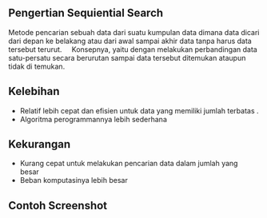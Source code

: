 ## Pengertian Sequiential Search
Metode pencarian sebuah data dari suatu kumpulan data dimana data dicari dari depan ke belakang atau dari awal sampai akhir data tanpa harus data tersebut terurut.     
Konsepnya, yaitu dengan melakukan perbandingan data satu-persatu secara berurutan sampai data tersebut ditemukan ataupun tidak di temukan.

## Kelebihan
- Relatif lebih cepat dan efisien untuk data yang memiliki jumlah terbatas .
- Algoritma perogrammannya lebih sederhana 
## Kekurangan
- Kurang cepat untuk melakukan pencarian data dalam jumlah yang besar 
- Beban komputasinya lebih besar

## Contoh Screenshot
[](https://github.com/arifnrrmdn/struktur-data-sequiential-search/blob/master/Screenshot%20(2).png)
